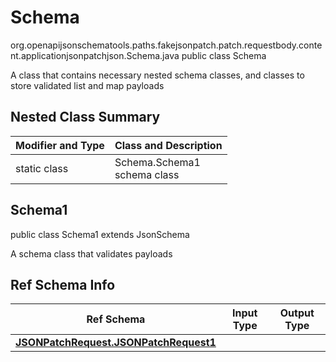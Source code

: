 # Schema
org.openapijsonschematools.paths.fakejsonpatch.patch.requestbody.content.applicationjsonpatchjson.Schema.java
public class Schema

A class that contains necessary nested schema classes, and classes to store validated list and map payloads

## Nested Class Summary
| Modifier and Type | Class and Description |
| ----------------- | ---------------------- |
| static class | Schema.Schema1<br> schema class |

## Schema1
public class Schema1
extends JsonSchema

A schema class that validates payloads


## Ref Schema Info
Ref Schema | Input Type | Output Type
---------- | ---------- | -----------
[**JSONPatchRequest.JSONPatchRequest1**](../../../../../../components/schemas/JSONPatchRequest.md) |  | 
